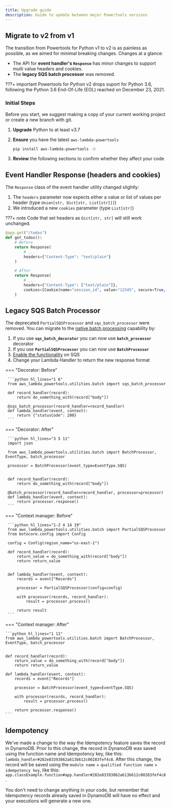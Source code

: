 ```yaml
---
title: Upgrade guide
description: Guide to update between major Powertools versions
---
```


<!-- markdownlint-disable MD043 -->

## Migrate to v2 from v1

The transition from Powertools for Python v1 to v2 is as painless as possible, as we aimed for minimal breaking changes.
Changes at a glance:

* The API for **event handler's `Response`** has minor changes to support multi value headers and cookies.
* The **legacy SQS batch processor** was removed.

???+ important
    Powertools for Python v2 drops suport for Python 3.6, following the Python 3.6 End-Of-Life (EOL) reached on December 23, 2021.

### Initial Steps

Before you start, we suggest making a copy of your current working project or create a new branch with git.

1. **Upgrade** Python to at least v3.7

2. **Ensure** you have the latest `aws-lambda-powertools`

    ```bash
    pip install aws-lambda-powertools -U
    ```

3. **Review** the following sections to confirm whether they affect your code

## Event Handler Response (headers and cookies)

The `Response` class of the event handler utility changed slightly:

1. The `headers` parameter now expects either a value or list of values per header (type `Union[str, Dict[str, List[str]]]`)
2. We introduced a new `cookies` parameter (type `List[str]`)

???+ note
    Code that set headers as `Dict[str, str]` will still work unchanged.

```python hl_lines="6 12 13"
@app.get("/todos")
def get_todos():
    # Before
    return Response(
        # ...
        headers={"Content-Type": "text/plain"}
    )

    # After
    return Response(
        # ...
        headers={"Content-Type": ["text/plain"]},
        cookies=[Cookie(name="session_id", value="12345", secure=True, http_only=True)],
    )
```

## Legacy SQS Batch Processor

The deprecated `PartialSQSProcessor` and `sqs_batch_processor` were removed.
You can migrate to the [native batch processing](https://aws.amazon.com/about-aws/whats-new/2021/11/aws-lambda-partial-batch-response-sqs-event-source/) capability by:

1. If you use **`sqs_batch_decorator`** you can now use **`batch_processor`** decorator
2. If you use **`PartialSQSProcessor`** you can now use **`BatchProcessor`**
3. [Enable the functionality](../utilities/batch#required-resources) on SQS
4. Change your Lambda Handler to return the new response format

=== "Decorator: Before"

     ```python hl_lines="1 6"
     from aws_lambda_powertools.utilities.batch import sqs_batch_processor

     def record_handler(record):
         return do_something_with(record["body"])

     @sqs_batch_processor(record_handler=record_handler)
     def lambda_handler(event, context):
         return {"statusCode": 200}
     ```

=== "Decorator: After"

     ```python hl_lines="3 5 11"
     import json

     from aws_lambda_powertools.utilities.batch import BatchProcessor, EventType, batch_processor

     processor = BatchProcessor(event_type=EventType.SQS)


     def record_handler(record):
         return do_something_with(record["body"])

     @batch_processor(record_handler=record_handler, processor=processor)
     def lambda_handler(event, context):
         return processor.response()
     ```

=== "Context manager: Before"

     ```python hl_lines="1-2 4 14 19"
     from aws_lambda_powertools.utilities.batch import PartialSQSProcessor
     from botocore.config import Config

     config = Config(region_name="us-east-1")

     def record_handler(record):
         return_value = do_something_with(record["body"])
         return return_value


     def lambda_handler(event, context):
         records = event["Records"]

         processor = PartialSQSProcessor(config=config)

         with processor(records, record_handler):
             result = processor.process()

         return result
     ```

=== "Context manager: After"

    ```python hl_lines="1 11"
    from aws_lambda_powertools.utilities.batch import BatchProcessor, EventType, batch_processor


    def record_handler(record):
        return_value = do_something_with(record["body"])
        return return_value

    def lambda_handler(event, context):
        records = event["Records"]

        processor = BatchProcessor(event_type=EventType.SQS)

        with processor(records, record_handler):
            result = processor.process()

        return processor.response()
    ```

## Idempotency

We've made a change to the way the Idempotency feature saves the record in DynamoDB. Prior to this change, the record in DynamoDB was saved using the function name and Idempotency key, like this: `lambda_handler#282e83393862a613b612c00283fef4c8`. After this change, the record will be saved using the `module name` + `qualified function name` + `idempotency key`, like this: `app.classExample.function#app.handler#282e83393862a613b612c00283fef4c8`.

You don't need to change anything in your code, but remember that Idempotency records already saved in DynamoDB will have no effect and your executions will generate a new one.
